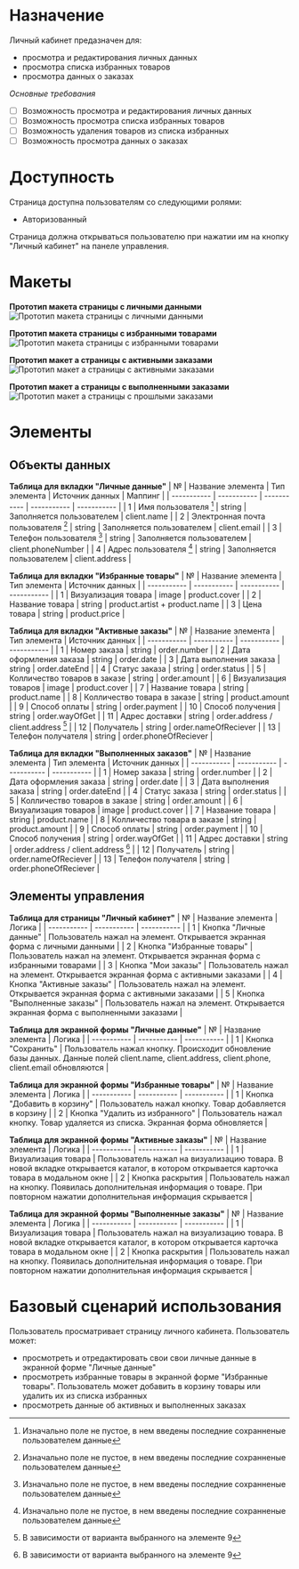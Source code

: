 # Назначение
Личный кабинет предазначен для:
- просмотра и редактирования личных данных
- просмотра списка избранных товаров
- просмотра данных о заказах

*Основные требования*
- [ ] Возможность просмотра и редактирования личных данных
- [ ] Возможность просмотра списка избранных товаров
- [ ] Возможность удаления товаров из списка избранных
- [ ] Возможность просмотра данных о заказах
# Доступность
Страница доступна пользователям со следующими ролями:
- Авторизованный

Страница должна открываться пользователю при нажатии им на кнопку "Личный кабинет" на панеле управления.
# Макеты
**Прототип макета страницы с личными данными**
![Прототип макета страницы с личными данными](https://user-images.githubusercontent.com/104724556/166160840-2eb441ed-34de-444a-9909-ca89f86a0753.png)

**Прототип макета страницы с избранными товарами**
![Прототип макета страницы с избранными товарами](https://user-images.githubusercontent.com/104724556/166160925-01e8b43f-07df-4fc8-be88-b62986dba9d0.png)

**Прототип макет а страницы с активными заказами**
![Прототип макет а страницы с активными заказами](https://user-images.githubusercontent.com/104724556/166161606-eb0a5fae-834b-4c91-af5e-d4e0a0a29d32.png)

**Прототип макет а страницы с выполненными заказами**
![Прототип макет а страницы с прошлыми заказами](https://user-images.githubusercontent.com/104724556/166160908-2c4c5caf-a0ed-41b1-a4b5-94497c0aa2fd.png)

# Элементы
## Объекты данных
**Таблица для вкладки "Личные данные"**
| № | Название элемента | Тип элемента | Источник данных | Маппинг |
| ----------- | ----------- | ----------- | ----------- | ----------- |
| 1 | Имя пользователя [^1] | string | Заполняется пользователем | client.name |
| 2 | Электронная почта пользователя [^1] | string | Заполняется пользователем | client.email |
| 3 | Телефон пользователя [^1] | string | Заполняется пользователем | client.phoneNumber |
| 4 | Адрес пользователя [^1] | string | Заполняется пользователем | client.address |

**Таблица для вкладки "Избранные товары"**
| № | Название элемента | Тип элемента | Источник данных |
| ----------- | ----------- | ----------- | ----------- |
| 1 | Визуализация товара | image | product.cover |
| 2 | Название товара | string | product.artist + product.name |
| 3 | Цена товара | string | product.price |

**Таблица для вкладки "Активные заказы"**
| № | Название элемента | Тип элемента | Источник данных |
| ----------- | ----------- | ----------- | ----------- |
| 1 | Номер заказа | string | order.number |
| 2 | Дата оформления заказа | string | order.date |
| 3 | Дата выполнения заказа | string | order.dateEnd |
| 4 | Статус заказа | string | order.status |
| 5 | Колличество товаров в заказе | string | order.amount |
| 6 | Визуализация товаров | image | product.cover |
| 7 | Название товара | string | product.name |
| 8 | Колличество товара в заказе | string | product.amount |
| 9 | Способ оплаты | string | order.payment |
| 10 | Способ получения | string | order.wayOfGet |
| 11 | Адрес доставки | string | order.address / client.address [^2] |
| 12 | Получатель | string | order.nameOfReciever |
| 13 | Телефон получателя | string | order.phoneOfReciever |

**Таблица для вкладки "Выполненных заказов"**
| № | Название элемента | Тип элемента | Источник данных |
| ----------- | ----------- | ----------- | ----------- |
| 1 | Номер заказа | string | order.number |
| 2 | Дата оформления заказа | string | order.date |
| 3 | Дата выполнения заказа | string | order.dateEnd |
| 4 | Статус заказа | string | order.status |
| 5 | Колличество товаров в заказе | string | order.amount |
| 6 | Визуализация товаров | image | product.cover |
| 7 | Название товара | string | product.name |
| 8 | Колличество товара в заказе | string | product.amount |
| 9 | Способ оплаты | string | order.payment |
| 10 | Способ получения | string | order.wayOfGet |
| 11 | Адрес доставки | string | order.address / client.address [^2] |
| 12 | Получатель | string | order.nameOfReciever |
| 13 | Телефон получателя | string | order.phoneOfReciever |

[^1]: Изначально поле не пустое, в нем введены последние сохранненые пользователем данные
[^2]: В зависимости от варианта выбранного на элементе 9
## Элементы управления

**Таблица для страницы "Личный кабинет"**
| № | Название элемента | Логика |
| ----------- | ----------- | ----------- |
| 1 | Кнопка "Личные данные" | Пользователь нажал на элемент. Открывается экранная форма с личными данными |
| 2 | Кнопка "Избранные товары" | Пользователь нажал на элемент. Открывается экранная форма с избранными товарами |
| 3 | Кнопка "Мои заказы" | Пользователь нажал на элемент. Открывается экранная форма с активными заказами |
| 4 | Кнопка "Активные заказы" | Пользователь нажал на элемент. Открывается экранная форма с активными заказами |
| 5 | Кнопка "Выполненные заказы" | Пользователь нажал на элемент. Открывается экранная форма с выполненными заказами |

**Таблица для экранной формы "Личные данные"**
| № | Название элемента | Логика |
| ----------- | ----------- | ----------- |
| 1 | Кнопка "Сохранить" | Пользователь нажал кнопку. Происходит обновление базы данных. Данные полей client.name, client.address, client.phone, client.email обновляются |

**Таблица для экранной формы "Избранные товары"**
| № | Название элемента | Логика |
| ----------- | ----------- | ----------- |
| 1 | Кнопка "Добавить в корзину" | Пользователь нажал кнопку. Товар добавляется в корзину |
| 2 | Кнопка "Удалить из избранного" | Пользователь нажал кнопку. Товар удаляется из списка. Экранная форма обновляется |

**Таблица для экранной формы "Активные заказы"**
| № | Название элемента | Логика |
| ----------- | ----------- | ----------- |
| 1 | Визуализация товара | Пользователь нажал на визуализацию товара. В новой вкладке открывается каталог, в котором открывается карточка товара в модальном окне |
| 2 | Кнопка раскрытия | Пользователь нажал на кнопку. Появилась дополнительная информация о товаре. При повторном нажатии дополнительная информация скрывается |

**Таблица для экранной формы "Выполненные заказы"**
| № | Название элемента | Логика |
| ----------- | ----------- | ----------- |
| 1 | Визуализация товара | Пользователь нажал на визуализацию товара. В новой вкладке открывается каталог, в котором открывается карточка товара в модальном окне |
| 2 | Кнопка раскрытия | Пользователь нажал на кнопку. Появилась дополнительная информация о товаре. При повторном нажатии дополнительная информация скрывается |

# Базовый сценарий использования
Пользователь просматривает страницу личного кабинета. Пользователь может:
- просмотреть и отредактировать свои свои личные данные в экранной форме "Личные данные"
- просмотреть избранные товары в экранной форме "Избранные товары". Пользователь может добавить в корзину товары или удалить их из списка избранных
- просмотреть данные об активных и выполненных заказах
